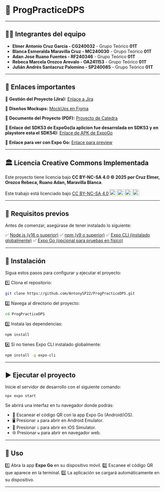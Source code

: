 # 🌟 ProgPracticeDPS

---

## 🧑‍💻 Integrantes del equipo

- **Elmer Antonio Cruz García - CG240032** - Grupo Teórico **01T**
- **Blanca Esmeralda Maravilla Cruz - MC240030** - Grupo Teórico **01T**
- **Adan Jose Ruano Fuentes - RF240346** - Grupo Teórico **01T**
- **Rebeca Marcela Orozco Arevalo - OA241153** - Grupo Teórico **01T**
- **Julián Andrés Santacruz Palomino - SP240085** - Grupo Teórico **01T**

---

## 🔗 Enlaces importantes

📌 **Gestión del Proyecto (Jira):** [Enlace a Jira](https://elmer06cru.atlassian.net/jira/core/projects/PDCD/board)

📌 **Diseños Mockups:** [MockUps en Figma](https://www.figma.com/design/9ySzJIC4WoWSSgYXnaz3pq/ProgPractice?node-id=0-1&p=f&t=56XKcwEtE3sKzddR-0)

📌 **Documento del Proyecto (PDF):** [Proyecto de Catedra ](https://drive.google.com/file/d/1NHpNoEIYleywkqJ3Q8dOdMx7xEhyIkfg/view?usp=sharing)

📌 **Enlace del SDK53 de ExpoGo(la aplicion fue desarrolada en SDK53 y en playstore esta el SDK54):** [Enlace de APK de ExpoGo](https://github.com/expo/expo-go-releases/releases/download/Expo-Go-2.33.22/Expo-Go-2.33.22.apk)

📌 **Enlace para ver con Expo Go:** [Enlace para preview](https://expo.dev/preview/update?message=Nueva+asignacion+de+firebase+&updateRuntimeVersion=1.0.0&createdAt=2025-10-30T05%3A02%3A07.198Z&slug=exp&projectId=e23f5dd3-65ac-4346-990d-f3a68796c746&group=652f0c20-474c-4d60-bea1-a12ea3fc13b6)

---

## 🏛️ Licencia Creative Commons Implementada

Este proyecto tiene licencia bajo **CC BY-NC-SA 4.0 © 2025 por Cruz Elmer, Orozco Rebeca, Ruano Adan, Maravilla Blanca**.

<p xmlns:cc="http://creativecommons.org/ns#" >Este trabajo está licenciado bajo <a href="https://creativecommons.org/licenses/by-nc-sa/4.0/?ref=chooser-v1" target="_blank" rel="license noopener noreferrer" style="display:inline-block;">CC BY-NC-SA 4.0<img style="height:22px!important;margin-left:3px;vertical-align:text-bottom;" src="https://mirrors.creativecommons.org/presskit/icons/cc.svg?ref=chooser-v1" alt=""><img style="height:22px!important;margin-left:3px;vertical-align:text-bottom;" src="https://mirrors.creativecommons.org/presskit/icons/by.svg?ref=chooser-v1" alt=""><img style="height:22px!important;margin-left:3px;vertical-align:text-bottom;" src="https://mirrors.creativecommons.org/presskit/icons/nc.svg?ref=chooser-v1" alt=""><img style="height:22px!important;margin-left:3px;vertical-align:text-bottom;" src="https://mirrors.creativecommons.org/presskit/icons/sa.svg?ref=chooser-v1" alt=""></a></p>

---

## 📌 Requisitos previos

Antes de comenzar, asegúrase de tener instalado lo siguiente:

✅ [Node.js (v16 o superior)](https://nodejs.org/)
✅ [npm (v9 o superior)](https://www.npmjs.com/)
✅ [Expo CLI (instalado globalmente)](https://docs.expo.dev/get-started/installation/)
✅ [Expo Go (opcional para pruebas en físico)](https://expo.dev/client)

---

## 🚀 Instalación

Sigua estos pasos para configurar y ejecutar el proyecto:

1️⃣ Clona el repositorio:
```sh
git clone https://github.com/AntonySP22/ProgPracticeDPS.git
```
2️⃣ Navega al directorio del proyecto:
```sh
cd ProgPracticeDPS
```
3️⃣ Instala las dependencias:
```sh
npm install
```
4️⃣ Si no tienes Expo CLI instalado globalmente:
```sh
npm install -g expo-cli
```

---

## ▶️ Ejecutar el proyecto

Inicie el servidor de desarrollo con el siguiente comando:
```sh
npx expo start
```
Se abrirá una interfaz en tu navegador donde podrás:
- 📱 Escanear el código QR con la app Expo Go (Android/iOS).
- 🖥️ Presionar `a` para abrir en Android Emulator.
- 🍏 Presionar `i` para abrir en iOS Simulator.
- 🌐 Presionar `w` para abrir en navegador web.

---

## 📱 Uso

1️⃣ Abra la app **Expo Go** en su dispositivo móvil.
2️⃣ Escanee el código QR que aparece en la terminal.
3️⃣ La aplicación se cargará automáticamente en su dispositivo.

---
